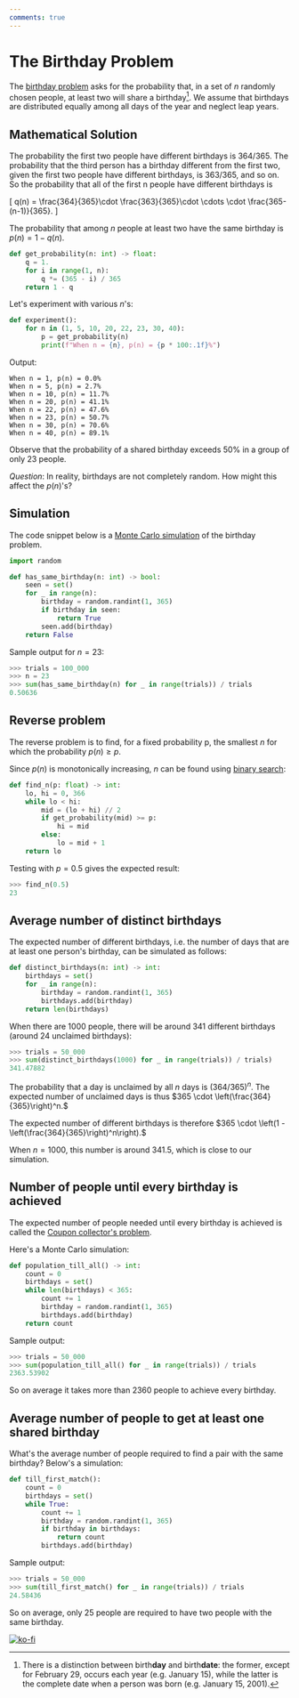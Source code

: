 ```yaml
---
comments: true
---
```


# The Birthday Problem
The [birthday problem](https://en.wikipedia.org/wiki/Birthday_problem) asks for the probability that, in a set of $n$ randomly chosen people, at least two will share a birthday[^1]. We assume that birthdays are distributed equally among all days of the year and neglect leap years.

## Mathematical Solution
The probability the first two people have different birthdays is 364/365. The probability that the third person has a birthday different from the first two, given the first two people have different birthdays, is 363/365, and so on. So the probability that all of the first n people have different birthdays is

\[
q(n) = \frac{364}{365}\cdot \frac{363}{365}\cdot \cdots \cdot \frac{365-(n-1)}{365}.
\]

The probability that among $n$ people at least two have the same birthday is $p(n) = 1 - q(n)$.

```python
def get_probability(n: int) -> float:
    q = 1.
    for i in range(1, n):
        q *= (365 - i) / 365
    return 1 - q
```

Let's experiment with various $n$'s:

```python
def experiment():
    for n in (1, 5, 10, 20, 22, 23, 30, 40):
        p = get_probability(n)
        print(f"When n = {n}, p(n) = {p * 100:.1f}%")
```

Output:

```
When n = 1, p(n) = 0.0%
When n = 5, p(n) = 2.7%
When n = 10, p(n) = 11.7%
When n = 20, p(n) = 41.1%
When n = 22, p(n) = 47.6%
When n = 23, p(n) = 50.7%
When n = 30, p(n) = 70.6%
When n = 40, p(n) = 89.1%
```

Observe that the probability of a shared birthday exceeds $50\%$ in a group of only 23 people.

_Question_: In reality, birthdays are not completely random. How might this affect the $p(n)$'s?

## Simulation

The code snippet below is a [Monte Carlo simulation](https://en.wikipedia.org/wiki/Monte_Carlo_method) of the birthday problem.

```python
import random

def has_same_birthday(n: int) -> bool:
    seen = set()
    for _ in range(n):
        birthday = random.randint(1, 365)
        if birthday in seen:
            return True
        seen.add(birthday)
    return False
```

Sample output for $n=23$:

```python
>>> trials = 100_000
>>> n = 23
>>> sum(has_same_birthday(n) for _ in range(trials)) / trials
0.50636
```

## Reverse problem

The reverse problem is to find, for a fixed probability p, the smallest $n$ for which the probability $p(n) \geq p$.

Since $p(n)$ is monotonically increasing, $n$ can be found using [binary search](https://en.wikipedia.org/wiki/Binary_search):

```python
def find_n(p: float) -> int:
    lo, hi = 0, 366
    while lo < hi:
        mid = (lo + hi) // 2
        if get_probability(mid) >= p:
            hi = mid
        else:
            lo = mid + 1
    return lo
```

Testing with $p=0.5$ gives the expected result:

```python
>>> find_n(0.5)
23
```

## Average number of distinct birthdays

The expected number of different birthdays, i.e. the number of days that are at least one person's birthday, can be simulated as follows:

```python
def distinct_birthdays(n: int) -> int:
    birthdays = set()
    for _ in range(n):
        birthday = random.randint(1, 365)
        birthdays.add(birthday)
    return len(birthdays)
```

When there are 1000 people, there will be around 341 different birthdays (around 24 unclaimed birthdays):

```python
>>> trials = 50_000
>>> sum(distinct_birthdays(1000) for _ in range(trials)) / trials)
341.47882
```

The probability that a day is unclaimed by all $n$ days is $(364/365)^n$. The expected number of unclaimed days is thus $365 \cdot \left(\frac{364}{365}\right)^n.$

The expected number of different birthdays is therefore $365 \cdot \left(1 - \left(\frac{364}{365}\right)^n\right).$

When $n=1000$, this number is around $341.5$, which is close to our simulation.

## Number of people until every birthday is achieved

The expected number of people needed until every birthday is achieved is called the [Coupon collector's problem](https://en.wikipedia.org/wiki/Coupon_collector%27s_problem).

Here's a Monte Carlo simulation:

```python
def population_till_all() -> int:
    count = 0
    birthdays = set()
    while len(birthdays) < 365:
        count += 1
        birthday = random.randint(1, 365)
        birthdays.add(birthday)
    return count
```

Sample output:

```python
>>> trials = 50_000
>>> sum(population_till_all() for _ in range(trials)) / trials
2363.53902
```

So on average it takes more than 2360 people to achieve every birthday.

## Average number of people to get at least one shared birthday
What's the average number of people required to find a pair with the same birthday? Below's a simulation:

```python
def till_first_match():
    count = 0
    birthdays = set()
    while True:
        count += 1
        birthday = random.randint(1, 365)
        if birthday in birthdays:
            return count
        birthdays.add(birthday)
```

Sample output:

```python
>>> trials = 50_000
>>> sum(till_first_match() for _ in range(trials)) / trials
24.58436
```

So on average, only 25 people are required to have two people with the same birthday.

[^1]: There is a distinction between birth**day** and birth**date**: the former, except for February 29, occurs each year (e.g. January 15), while the latter is the complete date when a person was born (e.g. January 15, 2001).

[![ko-fi](https://ko-fi.com/img/githubbutton_sm.svg)](https://ko-fi.com/T6T416OJAV)
